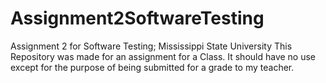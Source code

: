 # Assignment2SoftwareTesting
Assignment 2 for Software Testing; Mississippi State University
This Repository was made for an assignment for a Class.
It should have no use except for the purpose of being submitted for a grade to my teacher.
